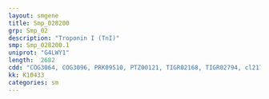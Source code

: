 ```yaml
---
layout: smgene
title: Smp_028200
grp: Smp_02
description: "Troponin I (TnI)"
smp: Smp_028200.1
uniprot: "G4LWY1"
length:  2682
cdd: "COG3064, COG3096, PRK09510, PTZ00121, TIGR02168, TIGR02794, cl21749, pfam05672, pfam13868, pfam14738"
kk: K10433
categories: sm
---
```


